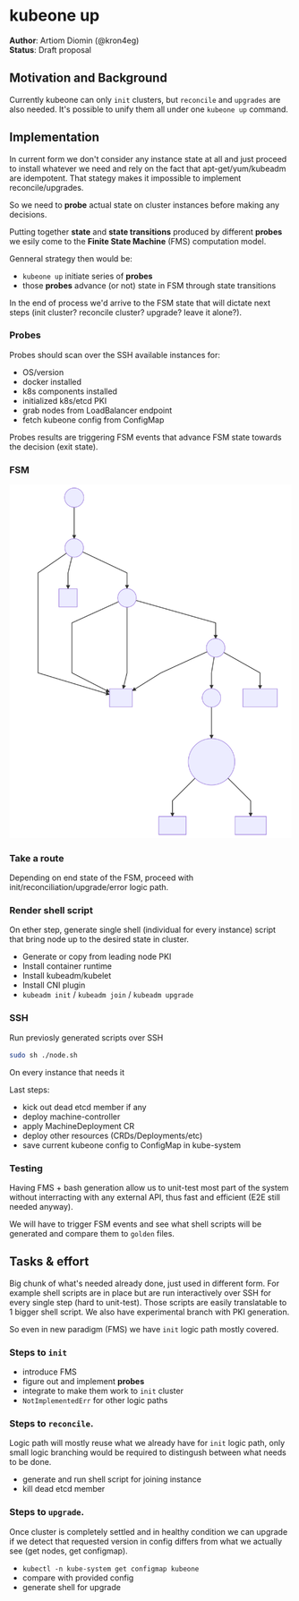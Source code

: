 # kubeone up

**Author**: Artiom Diomin (@kron4eg)  
**Status**: Draft proposal

## Motivation and Background
Currently kubeone can only `init` clusters, but `reconcile` and `upgrades` are
also needed. It's possible to unify them all under one `kubeone up` command.

## Implementation
In current form we don't consider any instance state at all and just proceed to
install whatever we need and rely on the fact that apt-get/yum/kubeadm are
idempotent. That stategy makes it impossible to implement reconcile/upgrades.

So we need to **probe** actual state on cluster instances before making any
decisions.

Putting together **state** and **state transitions** produced by different 
**probes** we esily come to the **Finite State Machine** (FMS) computation
model.

Genneral strategy then would be:
* `kubeone up` initiate series of **probes**
* those **probes** advance (or not) state in FSM through state transitions

In the end of process we'd arrive to the FSM state that will dictate next steps
(init cluster? reconcile cluster? upgrade? leave it alone?).

### Probes
Probes should scan over the SSH available instances for:
* OS/version 
* docker installed
* k8s components installed
* initialized k8s/etcd PKI
* grab nodes from LoadBalancer endpoint
* fetch kubeone config from ConfigMap

Probes results are triggering FSM events that advance FSM state towards the 
decision (exit state).

### FSM
![FMS](0001-fms.svg)

### Take a route
Depending on end state of the FSM, proceed with 
init/reconciliation/upgrade/error logic path.

### Render shell script
On ether step, generate single shell (individual for every instance) script that
bring node up to the desired state in cluster.
* Generate or copy from leading node PKI
* Install container runtime
* Install kubeadm/kubelet
* Install CNI plugin
* `kubeadm init` / `kubeadm join` / `kubeadm upgrade`

### SSH
Run previosly generated scripts over SSH
```bash
sudo sh ./node.sh
```
On every instance that needs it

Last steps:
* kick out dead etcd member if any
* deploy machine-controller
* apply MachineDeployment CR
* deploy other resources (CRDs/Deployments/etc)
* save current kubeone config to ConfigMap in kube-system

### Testing

Having FMS + bash generation allow us to unit-test most part of the system
without interracting with any external API, thus fast and efficient (E2E still
needed anyway).

We will have to trigger FSM events and see what shell scripts will be generated
and compare them to `golden` files.

## Tasks & effort
Big chunk of what's needed already done, just used in different form. For
example shell scripts are in place but are run interactively over SSH for every
single step (hard to unit-test). Those scripts are easily translatable to 1
bigger shell script. We also have experimental branch with PKI generation.

So even in new paradigm (FMS) we have `init` logic path mostly covered.

### Steps to `init`
* introduce FMS
* figure out and implement **probes**
* integrate to make them work to `init` cluster
* `NotImplementedErr` for other logic paths

### Steps to `reconcile`.
Logic path will mostly reuse what we already have for `init` logic path, only
small logic branching would be required to distingush between what needs to be
done.

* generate and run shell script for joining instance
* kill dead etcd member

### Steps to `upgrade`.
Once cluster is completely settled and in healthy condition we can upgrade if we
detect that requested version in config differs from what we actually see (get
nodes, get configmap).

* `kubectl -n kube-system get configmap kubeone`
* compare with provided config
* generate shell for upgrade
